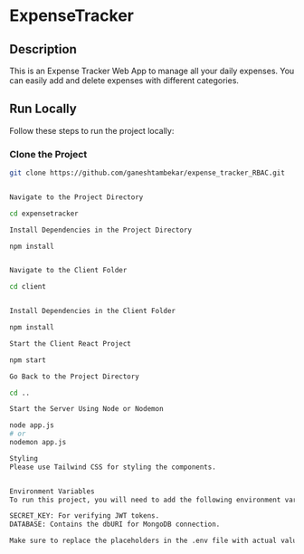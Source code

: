 ﻿# ExpenseTracker

## Description

This is an Expense Tracker Web App to manage all your daily expenses. You can easily add and delete expenses with different categories.

## Run Locally

Follow these steps to run the project locally:

### Clone the Project

```bash
git clone https://github.com/ganeshtambekar/expense_tracker_RBAC.git


Navigate to the Project Directory

cd expensetracker

Install Dependencies in the Project Directory

npm install


Navigate to the Client Folder

cd client


Install Dependencies in the Client Folder

npm install

Start the Client React Project

npm start

Go Back to the Project Directory

cd ..

Start the Server Using Node or Nodemon

node app.js
# or
nodemon app.js

Styling
Please use Tailwind CSS for styling the components.


Environment Variables
To run this project, you will need to add the following environment variables to your .env file:

SECRET_KEY: For verifying JWT tokens.
DATABASE: Contains the dbURI for MongoDB connection.

Make sure to replace the placeholders in the .env file with actual values.
